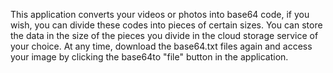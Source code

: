 This application converts your videos or photos into base64 code, if you wish, you can divide these codes into pieces of certain sizes. You can store the data in the size of the pieces you divide in the cloud storage service of your choice. At any time, download the base64.txt files again and access your image by clicking the base64to "file" button in the application.

